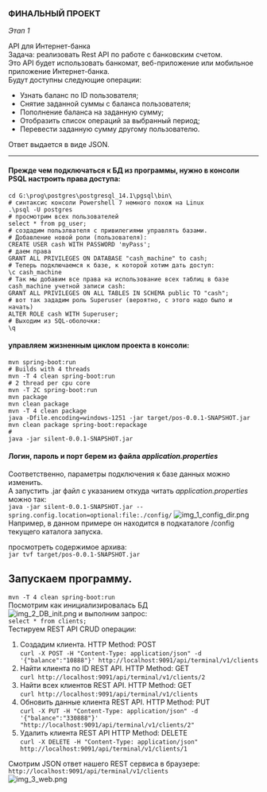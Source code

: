 ### ФИНАЛЬНЫЙ ПРОЕКТ
*Этап 1*

API для Интернет-банка  
Задача: реализовать Rest API по работе с банковским счетом.  
Это API будет использовать банкомат, веб-приложение или мобильное приложение Интернет-банка.  
Будут доступны следующие операции:
- Узнать баланс по ID пользователя;
- Снятие заданной суммы с баланса пользователя;
- Пополнение баланса на заданную сумму;
- Отобразить список операций за выбранный период;
- Перевести заданную сумму другому пользователю.

Ответ выдается в виде JSON.
___
#### Прежде чем подключаться к БД из программы, нужно в консоли PSQL настроить права доступа:
```
cd G:\prog\postgres\postgresql_14.1\pgsql\bin\
# синтаксис консоли Powershell 7 немного похож на Linux
.\psql -U postgres
# просмотрим всех пользователей
select * from pg_user;
# создадим пользлвателя с привилегиями управлять базами.
# Добавление новой роли (пользователя):
CREATE USER cash WITH PASSWORD 'myPass';
# даем права
GRANT ALL PRIVILEGES ON DATABASE "cash_machine" to cash;
# Теперь подключаемся к базе, к которой хотим дать доступ:
\c cash_machine
# Так мы добавим все права на использование всех таблиц в базе cash_machine учетной записи cash:
GRANT ALL PRIVILEGES ON ALL TABLES IN SCHEMA public TO "cash";
# вот так зададим роль Superuser (вероятно, с этого надо было и начать)
ALTER ROLE cash WITH Superuser;
# Выходим из SQL-оболочки:
\q
```
#### управляем жизненным циклом проекта в консоли:
```mvn spring-boot:run  
mvn spring-boot:run
# Builds with 4 threads
mvn -T 4 clean spring-boot:run
# 2 thread per cpu core
mvn -T 2C spring-boot:run
mvn package
mvn clean package
mvn -T 4 clean package
java -Dfile.encoding=windows-1251 -jar target/pos-0.0.1-SNAPSHOT.jar
mvn clean package spring-boot:repackage
# 
java -jar silent-0.0.1-SNAPSHOT.jar
```
#### Логин, пароль и порт берем из файла *application.properties*  
Соответственно, параметры подключения к базе данных можно изменить.  
А запустить .jar файл с указанием откуда читать *application.properties* можно так:  
```java -jar silent-0.0.1-SNAPSHOT.jar --spring.config.location=optional:file:./config/```
![img_1_config_dir.png](img_1_config_dir.png)  
Например, в данном примере он находится в подкаталоге /config текущего каталога запуска.

просмотреть содержимое архива:  
```jar tvf target/pos-0.0.1-SNAPSHOT.jar```  

Запускаем программу.
---
``` mvn -T 4 clean spring-boot:run ```  
Посмотрим как инициализировалась БД  
![img_2_DB_init.png](img_2_DB_init.png)
и выполним запрос:  
```select * from clients;```  
Тестируем REST API CRUD операции:
1. Создадим клиента. HTTP Method: POST  
```curl -X POST -H "Content-Type: application/json" -d '{"balance":"10888"}' http://localhost:9091/api/terminal/v1/clients```  
2. Найти клиента по ID REST API. HTTP Method: GET  
```curl http://localhost:9091/api/terminal/v1/clients/2```  
3. Найти всех клиентов REST API. HTTP Method: GET  
```curl http://localhost:9091/api/terminal/v1/clients```  
4. Обновить данные клиента REST API. HTTP Method: PUT  
```curl -X PUT -H "Content-Type: application/json" -d '{"balance":"330888"}' "http://localhost:9091/api/terminal/v1/clients/2"```  
5. Удалить клиента REST API HTTP Method: DELETE  
```curl -X DELETE -H "Content-Type: application/json" http://localhost:9091/api/terminal/v1/clients/1```  

Смотрим JSON ответ нашего REST сервиса в браузере:  
```http://localhost:9091/api/terminal/v1/clients```  
![img_3_web.png](img_3_web.png)
